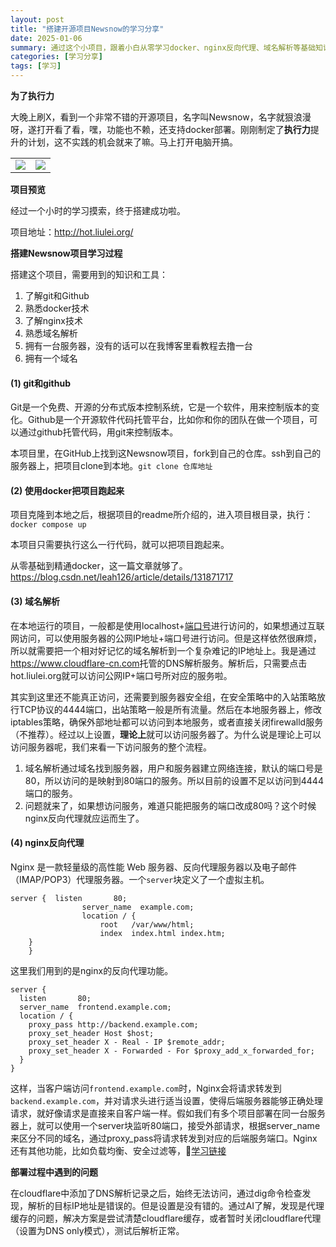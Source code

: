 ```yaml
---
layout: post
title: "搭建开源项目Newsnow的学习分享"
date: 2025-01-06
summary: 通过这个小项目，跟着小白从零学习docker、nginx反向代理、域名解析等基础知识。
categories: [学习分享]
tags: [学习]
---
```


**为了执行力**

大晚上刷X，看到一个非常不错的开源项目，名字叫Newsnow，名字就狠浪漫呀，遂打开看了看，嘿，功能也不赖，还支持docker部署。刚刚制定了**执行力**提升的计划，这不实践的机会就来了嘛。马上打开电脑开搞。

<table>
  <tr>
    <td><img src="https://weekly-liulei.oss-cn-beijing.aliyuncs.com/images/20250106095315104.png"/></td>
    <td><img src="https://weekly-liulei.oss-cn-beijing.aliyuncs.com/images/20250106095357496.png"/></td>
  </tr>
</table>

**项目预览**

经过一个小时的学习摸索，终于搭建成功啦。

项目地址：<http://hot.liulei.org/>

**搭建Newsnow项目学习过程**

搭建这个项目，需要用到的知识和工具：

1. 了解git和Github
2. 熟悉docker技术
3. 了解nginx技术
4. 熟悉域名解析
5. 拥有一台服务器，没有的话可以在我博客里看教程去撸一台
6. 拥有一个域名

#### (1) git和github

Git是一个免费、开源的分布式版本控制系统，它是一个软件，用来控制版本的变化。Github是一个开源软件代码托管平台，比如你和你的团队在做一个项目，可以通过github托管代码，用git来控制版本。

本项目里，在GitHub上找到这Newsnow项目，fork到自己的仓库。ssh到自己的服务器上，把项目clone到本地。`git clone 仓库地址`

#### (2) 使用docker把项目跑起来

项目克隆到本地之后，根据项目的readme所介绍的，进入项目根目录，执行：`docker compose up`

本项目只需要执行这么一行代码，就可以把项目跑起来。

从零基础到精通docker，这一篇文章就够了。<https://blog.csdn.net/leah126/article/details/131871717>

#### (3) 域名解析

在本地运行的项目，一般都是使用localhost+[端口号](https://baike.baidu.com/item/端口号/10883658)进行访问的，如果想通过互联网访问，可以使用服务器的公网IP地址+端口号进行访问。但是这样依然很麻烦，所以就需要把一个相对好记忆的域名解析到一个复杂难记的IP地址上。我是通过<https://www.cloudflare-cn.com>托管的DNS解析服务。解析后，只需要点击hot.liulei.org就可以访问公网IP+端口号所对应的服务啦。

其实到这里还不能真正访问，还需要到服务器安全组，在安全策略中的入站策略放行TCP协议的4444端口，出站策略一般是所有流量。然后在本地服务器上，修改iptables策略，确保外部地址都可以访问到本地服务，或者直接关闭firewalld服务（不推荐）。经过以上设置，**理论上**就可以访问服务器了。为什么说是理论上可以访问服务器呢，我们来看一下访问服务的整个流程。

1. 域名解析通过域名找到服务器，用户和服务器建立网络连接，默认的端口号是80，所以访问的是映射到80端口的服务。所以目前的设置不足以访问到4444端口的服务。
2. 问题就来了，如果想访问服务，难道只能把服务的端口改成80吗？这个时候nginx反向代理就应运而生了。

#### (4) nginx反向代理

Nginx 是一款轻量级的高性能 Web 服务器、反向代理服务器以及电子邮件（IMAP/POP3）代理服务器。一个`server`块定义了一个虚拟主机。

```nginx
server {  listen       80;  
  				server_name  example.com;  
  				location / {    
    				root   /var/www/html;    
    				index  index.html index.htm;  
  	} 
	}
```

这里我们用到的是nginx的反向代理功能。

```nginx
server {
  listen       80;
  server_name  frontend.example.com;
  location / {
    proxy_pass http://backend.example.com;
    proxy_set_header Host $host;
    proxy_set_header X - Real - IP $remote_addr;
    proxy_set_header X - Forwarded - For $proxy_add_x_forwarded_for;
  }
}
```

这样，当客户端访问`frontend.example.com`时，Nginx会将请求转发到`backend.example.com`，并对请求头进行适当设置，使得后端服务器能够正确处理请求，就好像请求是直接来自客户端一样。假如我们有多个项目部署在同一台服务器上，就可以使用一个server块监听80端口，接受外部请求，根据server_name来区分不同的域名，通过proxy_pass将请求转发到对应的后端服务端口。Nginx还有其他功能，比如负载均衡、安全过滤等，🔗[学习链接](https://blog.csdn.net/2301_76966984/article/details/144075607)

**部署过程中遇到的问题**

在cloudflare中添加了DNS解析记录之后，始终无法访问，通过dig命令检查发现，解析的目标IP地址是错误的。但是设置是没有错的。通过AI了解，发现是代理缓存的问题，解决方案是尝试清楚cloudflare缓存，或者暂时关闭cloudflare代理（设置为DNS only模式），测试后解析正常。
